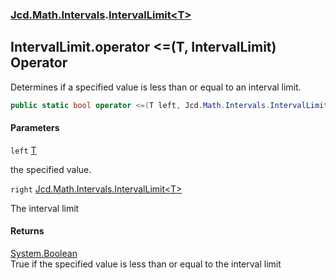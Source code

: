### [Jcd.Math.Intervals](Jcd.Math.Intervals.md 'Jcd.Math.Intervals').[IntervalLimit&lt;T&gt;](Jcd.Math.Intervals.IntervalLimit_T_.md 'Jcd.Math.Intervals.IntervalLimit<T>')

## IntervalLimit<T>.operator <=(T, IntervalLimit<T>) Operator

Determines if a specified value is less than or equal to an interval limit.

```csharp
public static bool operator <=(T left, Jcd.Math.Intervals.IntervalLimit<T> right);
```
#### Parameters

<a name='Jcd.Math.Intervals.IntervalLimit_T_.op_LessThanOrEqual(T,Jcd.Math.Intervals.IntervalLimit_T_).left'></a>

`left` [T](Jcd.Math.Intervals.IntervalLimit_T_.md#Jcd.Math.Intervals.IntervalLimit_T_.T 'Jcd.Math.Intervals.IntervalLimit<T>.T')

the specified value.

<a name='Jcd.Math.Intervals.IntervalLimit_T_.op_LessThanOrEqual(T,Jcd.Math.Intervals.IntervalLimit_T_).right'></a>

`right` [Jcd.Math.Intervals.IntervalLimit&lt;](Jcd.Math.Intervals.IntervalLimit_T_.md 'Jcd.Math.Intervals.IntervalLimit<T>')[T](Jcd.Math.Intervals.IntervalLimit_T_.md#Jcd.Math.Intervals.IntervalLimit_T_.T 'Jcd.Math.Intervals.IntervalLimit<T>.T')[&gt;](Jcd.Math.Intervals.IntervalLimit_T_.md 'Jcd.Math.Intervals.IntervalLimit<T>')

The interval limit

#### Returns
[System.Boolean](https://docs.microsoft.com/en-us/dotnet/api/System.Boolean 'System.Boolean')  
True if the specified value is less than or equal to the interval limit